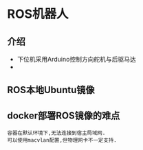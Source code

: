 # **ROS机器人**

## **介绍**

- 下位机采用Arduino控制方向舵机与后驱马达
- 

## **ROS本地Ubuntu镜像**


## docker部署ROS镜像的难点

    容器在默认环境下,无法连接到宿主局域网.
    可以使用macvlan配置,但物理网卡不一定支持.  
    